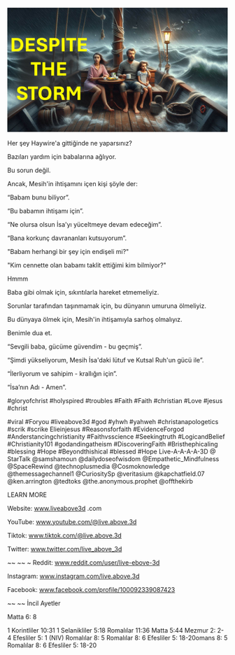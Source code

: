 ![Video cover image](../cover.jpg "cover photo")

Her şey Haywire'a gittiğinde ne yaparsınız?

Bazıları yardım için babalarına ağlıyor.

Bu sorun değil.

Ancak, Mesih'in ihtişamını içen kişi şöyle der:

“Babam bunu biliyor”.

“Bu babamın ihtişamı için”.

“Ne olursa olsun İsa'yı yüceltmeye devam edeceğim”.

“Bana korkunç davrananları kutsuyorum”.

"Babam herhangi bir şey için endişeli mi?"

"Kim cennette olan babamı taklit ettiğimi kim bilmiyor?"

Hmmm

Baba gibi olmak için, sıkıntılarla hareket etmemeliyiz.

Sorunlar tarafından taşınmamak için, bu dünyanın umuruna ölmeliyiz.

Bu dünyaya ölmek için, Mesih'in ihtişamıyla sarhoş olmalıyız.

Benimle dua et.

“Sevgili baba, gücüme güvendim - bu geçmiş”.

“Şimdi yükseliyorum, Mesih İsa'daki lütuf ve Kutsal Ruh'un gücü ile”.

“İlerliyorum ve sahipim - krallığın için”.

“İsa’nın Adı - Amen”.


#gloryofchrist #holyspired #troubles #Faith #Faith #christian #Love #jesus #christ

#viral #Foryou #liveabove3d #god #yhwh #yahweh #christanapologetics #scrik #scrike Elieinjesus #Reasonsforfaith #EvidenceForgod #Anderstancingchristianity #Faithvsscience #Seekingtruth #LogicandBelief #Christianity101 #godandingatheism #DiscoveringFaith #Bristhephicaling #blessing #Hope #Beyondthishical #blessed #Hope Live-A-A-A-A-3D @ StarTalk @samshamoun @dailydoseofwisdom @Empathetic_Mindfulness @SpaceRewind @technoplusmedia @Cosmoknowledge @themessagechannel1 @CuriositySp @veritasium @kapchatfield.07 @ken.arrington @tedtoks @the.anonymous.prophet @offthekirb

LEARN MORE


Website: www.liveabove3d .com

YouTube: www.youtube.com/@live.above.3d

Tiktok: www.tiktok.com/@live.above.3d

Twitter: www.twitter.com/live_above_3d

~~ ~~ ~ Reddit: www.reddit.com/user/live-ebove-3d

Instagram: www.instagram.com/live.above.3d

Facebook: www.facebook.com/profile/100092339087423

~~ ~~ İncil Ayetler


Matta 6: 8

1 Korintliler 10:31
1 Selanikliler 5:18
Romalılar 11:36
Matta 5:44
Mezmur 2: 2-4
Efesliler 5: 1 (NIV)
Romalılar 8: 5
Romalılar 8: 6
Efesliler 5: 18-20omans 8: 5
Romalılar 8: 6
Efesliler 5: 18-20